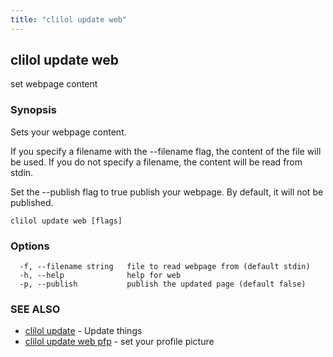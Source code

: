 ```yaml
---
title: "clilol update web"
---
```

## clilol update web

set webpage content

### Synopsis

Sets your webpage content.

If you specify a filename with the --filename flag, the content of the file
will be used. If you do not specify a filename, the content will be read
from stdin.

Set the --publish flag to true publish your webpage. By default, it will not
be published.

```
clilol update web [flags]
```

### Options

```
  -f, --filename string   file to read webpage from (default stdin)
  -h, --help              help for web
  -p, --publish           publish the updated page (default false)
```

### SEE ALSO

* [clilol update](clilol_update.md)	 - Update things
* [clilol update web pfp](clilol_update_web_pfp.md)	 - set your profile picture

